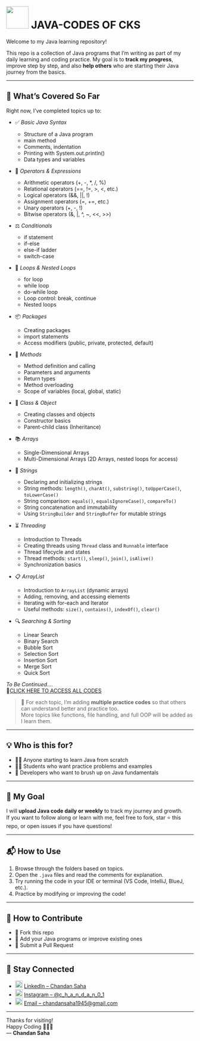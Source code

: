 # <img src="https://cdn.jsdelivr.net/gh/devicons/devicon/icons/java/java-original.svg" width="60" /> JAVA-CODES OF CKS

Welcome to my Java learning repository!

This repo is a collection of Java programs that I’m writing as part of my daily learning and coding practice. My goal is to **track my progress**, improve step by step, and also **help others** who are starting their Java journey from the basics.

---

## 📘 What’s Covered So Far

Right now, I’ve completed topics up to:

- ✅ *Basic Java Syntax*
  - Structure of a Java program  
  - main method  
  - Comments, indentation  
  - Printing with System.out.println()  
  - Data types and variables  

- 🧮 *Operators & Expressions*
  - Arithmetic operators (+, -, *, /, %)  
  - Relational operators (==, !=, >, <, etc.)  
  - Logical operators (&&, ||, !)  
  - Assignment operators (=, +=, etc.)  
  - Unary operators (+, -, !)  
  - Bitwise operators (&, |, ^, ~, <<, >>)  

- ⚖ *Conditionals*
  - if statement  
  - if-else  
  - else-if ladder  
  - switch-case  

- 🔄 *Loops & Nested Loops*
  - for loop  
  - while loop  
  - do-while loop  
  - Loop control: break, continue  
  - Nested loops  

- 📦 *Packages*
  - Creating packages  
  - import statements  
  - Access modifiers (public, private, protected, default)  

- 🧩 *Methods*
  - Method definition and calling  
  - Parameters and arguments  
  - Return types  
  - Method overloading  
  - Scope of variables (local, global, static)  

- 🧱 *Class & Object*
  - Creating classes and objects  
  - Constructor basics  
  - Parent-child class (Inheritance)  

- 📚 *Arrays*
  - Single-Dimensional Arrays  
  - Multi-Dimensional Arrays (2D Arrays, nested loops for access)  

- 📄 *Strings*
  - Declaring and initializing strings  
  - String methods: `length()`, `charAt()`, `substring()`, `toUpperCase()`, `toLowerCase()`  
  - String comparison: `equals()`, `equalsIgnoreCase()`, `compareTo()`  
  - String concatenation and immutability  
  - Using `StringBuilder` and `StringBuffer` for mutable strings  

- ⏳ *Threading*
  - Introduction to Threads  
  - Creating threads using `Thread` class and `Runnable` interface  
  - Thread lifecycle and states  
  - Thread methods: `start()`, `sleep()`, `join()`, `isAlive()`  
  - Synchronization basics  

- 📋 *ArrayList*
  - Introduction to `ArrayList` (dynamic arrays)  
  - Adding, removing, and accessing elements  
  - Iterating with for-each and Iterator  
  - Useful methods: `size()`, `contains()`, `indexOf()`, `clear()`  

- 🔍 *Searching & Sorting*
  - Linear Search  
  - Binary Search  
  - Bubble Sort  
  - Selection Sort  
  - Insertion Sort  
  - Merge Sort  
  - Quick Sort

*To Be Continued....*  
🔗[CLICK HERE TO ACCESS ALL CODES](https://github.com/Chandansaha2005/JAVA-CODES/tree/main)

> 📌 For each topic, I’m adding **multiple practice codes** so that others can understand better and practice too.  
> More topics like functions, file handling, and full OOP will be added as I learn them.

---

## 💡 Who is this for?

- 🧑‍💻 Anyone starting to learn Java from scratch
- 👨‍🎓 Students who want practice problems and examples
- 🚀 Developers who want to brush up on Java fundamentals

---

## 📅 My Goal

I will **upload Java code daily or weekly** to track my journey and growth.  
If you want to follow along or learn with me, feel free to fork, star ⭐ this repo, or open issues if you have questions!

---

## 📬 How to Use

1. Browse through the folders based on topics.
2. Open the `.java` files and read the comments for explanation.
3. Try running the code in your IDE or terminal (VS Code, IntelliJ, BlueJ, etc.).
4. Practice by modifying or improving the code!

---

## 🤝 How to Contribute

- 🍴 Fork this repo  
- 👯 Add your Java programs or improve existing ones  
- 🔁 Submit a Pull Request

---

## 📣 Stay Connected

- <img src="https://cdn.jsdelivr.net/gh/devicons/devicon/icons/linkedin/linkedin-original.svg" width="20" /> [LinkedIn – Chandan Saha](https://www.linkedin.com/in/chandansaha2005/)  
- <img src="https://cdn.jsdelivr.net/gh/devicons/devicon/icons/instagram/instagram-original.svg" width="20" /> [Instagram – @c_h_a_n_d_a_n_0_1](https://www.instagram.com/c_h_a_n_d_a_n_0_1)  
- <img src="https://img.icons8.com/color/48/gmail--v1.png" width="20" /> [Email – chandansaha1945@gmail.com](mailto:chandansaha1945@gmail.com)

---

Thanks for visiting!  
Happy Coding 🧑‍💻✨  
— **Chandan Saha**
